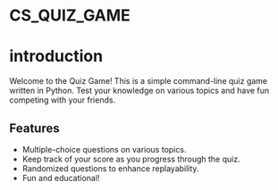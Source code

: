 # CS_QUIZ_GAME
# introduction
Welcome to the Quiz Game! This is a simple command-line quiz game written in Python. 
Test your knowledge on various topics and have fun competing with your friends.
## Features
- Multiple-choice questions on various topics.
- Keep track of your score as you progress through the quiz.
- Randomized questions to enhance replayability.
- Fun and educational!
